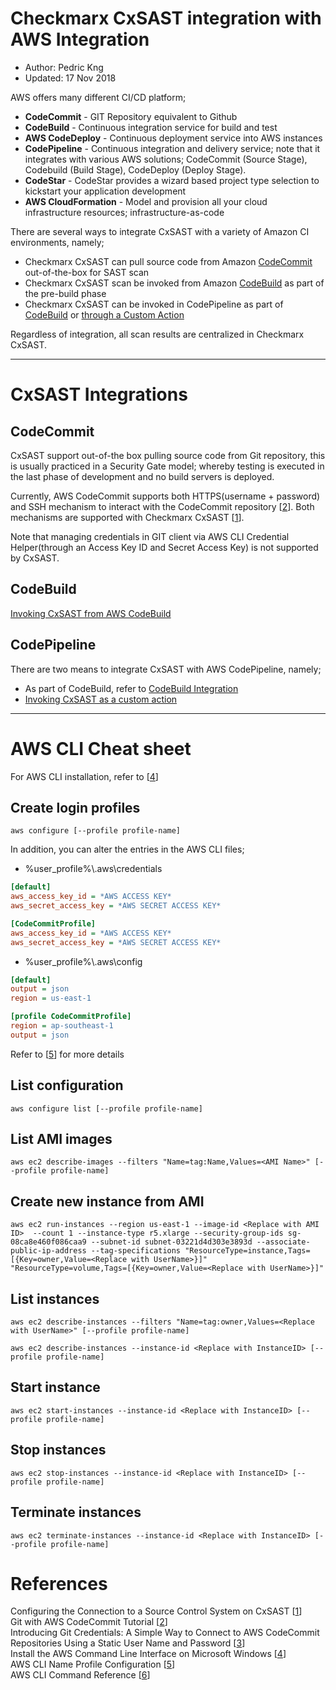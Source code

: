 # Checkmarx CxSAST integration with AWS Integration
* Author:   Pedric Kng  
* Updated:  17 Nov 2018

AWS offers many different CI/CD platform;
* **CodeCommit** - GIT Repository equivalent to Github
* **CodeBuild** - Continuous integration service for build and test
* **AWS CodeDeploy** - Continuous deployment service into AWS instances
* **CodePipeline** - Continuous integration and delivery service; note that it integrates with various AWS solutions; CodeCommit (Source Stage), Codebuild (Build Stage), CodeDeploy (Deploy Stage).
* **CodeStar** - CodeStar provides a wizard based project type selection to kickstart your application development
* **AWS CloudFormation** - Model and provision all your cloud infrastructure resources; infrastructure-as-code

There are several ways to integrate CxSAST with a variety of Amazon CI environments, namely;
- Checkmarx CxSAST can pull source code from Amazon [CodeCommit](#CodeCommit) out-of-the-box for SAST scan
- Checkmarx CxSAST scan be invoked from Amazon [CodeBuild](#CodeBuild) as part of the pre-build phase
- Checkmarx CxSAST can be invoked in CodePipeline as part of [CodeBuild](#CodeBuild) or [through a Custom Action](#CodePipeline)

Regardless of integration, all scan results are centralized in Checkmarx CxSAST.

***

# CxSAST Integrations

## CodeCommit
CxSAST support out-of-the box pulling source code from Git repository, this is usually practiced in a Security Gate model; whereby testing is executed in the last phase of development and no build servers is deployed.

Currently, AWS CodeCommit supports both HTTPS(username + password) and SSH mechanism to interact with the CodeCommit repository [[2]]. Both mechanisms are supported with Checkmarx CxSAST [[1]].

Note that managing credentials in GIT client via AWS CLI Credential Helper(through an Access Key ID and Secret Access Key) is not supported by CxSAST.

## CodeBuild
[Invoking CxSAST from AWS CodeBuild](codebuild/README.md)  

## CodePipeline
There are two means to integrate CxSAST with AWS CodePipeline, namely;
- As part of CodeBuild, refer to [CodeBuild Integration](codebuild/README.md)  
- [Invoking CxSAST as a custom action](codepipeline/README.md)

***

# AWS CLI Cheat sheet
For AWS CLI installation, refer to [[4]]

## Create login profiles
```Batchfile
aws configure [--profile profile-name]
```
In addition, you can alter the entries in the AWS CLI files;  

- %user_profile%\\.aws\\credentials

```ini
[default]
aws_access_key_id = *AWS ACCESS KEY*
aws_secret_access_key = *AWS SECRET ACCESS KEY*

[CodeCommitProfile]
aws_access_key_id = *AWS ACCESS KEY*
aws_secret_access_key = *AWS SECRET ACCESS KEY*
```
- %user_profile%\\.aws\\config

```ini
[default]
output = json
region = us-east-1

[profile CodeCommitProfile]
region = ap-southeast-1
output = json
```

Refer to [[5]] for more details

## List configuration
```Batchfile
aws configure list [--profile profile-name]
```

## List AMI images
```Batchfile
aws ec2 describe-images --filters "Name=tag:Name,Values=<AMI Name>" [--profile profile-name]
```

## Create new instance from AMI
```Batchfile
aws ec2 run-instances --region us-east-1 --image-id <Replace with AMI ID>  --count 1 --instance-type r5.xlarge --security-group-ids sg-08ca8e460f086caa9 --subnet-id subnet-03221d4d303e3893d --associate-public-ip-address --tag-specifications "ResourceType=instance,Tags=[{Key=owner,Value=<Replace with UserName>}]" "ResourceType=volume,Tags=[{Key=owner,Value=<Replace with UserName>}]"
```

## List instances
```Batchfile
aws ec2 describe-instances --filters "Name=tag:owner,Values=<Replace with UserName>" [--profile profile-name]

aws ec2 describe-instances --instance-id <Replace with InstanceID> [--profile profile-name]
```

## Start instance
```Batchfile
aws ec2 start-instances --instance-id <Replace with InstanceID> [--profile profile-name]
```

## Stop instances
```Batchfile
aws ec2 stop-instances --instance-id <Replace with InstanceID> [--profile profile-name]
```

## Terminate instances
```Batchfile
aws ec2 terminate-instances --instance-id <Replace with InstanceID> [--profile profile-name]
```

# References
Configuring the Connection to a Source Control System on CxSAST [[1]]  
Git with AWS CodeCommit Tutorial [[2]]  
Introducing Git Credentials: A Simple Way to Connect to AWS CodeCommit Repositories Using a Static User Name and Password [[3]]  
Install the AWS Command Line Interface on Microsoft Windows [[4]]  
AWS CLI Name Profile Configuration [[5]]  
AWS CLI Command Reference [[6]]  

[1]:https://checkmarx.atlassian.net/wiki/spaces/KC/pages/324927625/Configuring+the+Connection+to+a+Source+Control+System+v8.6.0+and+up "Configuring the Connection to a Source Control System"
[2]:https://docs.aws.amazon.com/codecommit/latest/userguide/getting-started.html#getting-started-create-repo "Git with AWS CodeCommit Tutorial"
[3]:https://aws.amazon.com/blogs/devops/introducing-git-credentials-a-simple-way-to-connect-to-aws-codecommit-repositories-using-a-static-user-name-and-password/ "Introducing Git Credentials: A Simple Way to Connect to AWS CodeCommit Repositories Using a Static User Name and Password"
[4]:https://docs.aws.amazon.com/cli/latest/userguide/awscli-install-windows.html#awscli-install-windows-path "Install the AWS Command Line Interface on Microsoft Windows"
[5]:https://docs.aws.amazon.com/cli/latest/userguide/cli-multiple-profiles.html "AWS CLI Name Profile Configuration"
[6]:https://docs.aws.amazon.com/cli/latest/index.html "AWS CLI Command Reference"

<!--
### Connecting to AWS CodeCommit using aws cli credentials helper (not working)
1. Validate that you have followed [[1]] to setup the AWS Command; note that Python 3.6 and pip is required.
2. Setup a 'CodeCommitProfile' profile in "%user_profile%\\.aws\\credentials"

```yaml
[default]

[CodeCommitProfile]
aws_access_key_id = *AWS ACCESS KEY*
aws_secret_access_key = *AWS SECRET ACCESS KEY*
```
3. Configure additional credential in "%user_profile%\\.gitconfig" for AWS CodeCommit, give the credential a particular domain setting. This can prevent it from overriding other GIT credential e.g., Windows Credential for GitHub.

```yaml
[gui]
[user]
	email = abc@gmail.com
	name = abc
[credential]
    helper = wincred
[credential "https://git-codecommit.*.amazonaws.com"]
	helper = !aws --profile CodeCommitProfile codecommit credential-helper $@
	UseHttpPath = true
```
Using CodeCommit and Github credentials [[4]]

[4]:https://jameswing.net/aws/using-codecommit-and-git-credentials.html "Using CodeCommit and Github credentials"
-->
